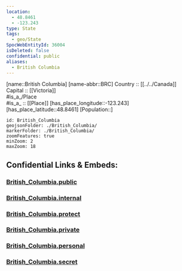 ```yaml
---
location:
  - 48.8461
  - -123.243
type: State
tags:
  - geo/State
SpocWebEntityId: 36004
isDeleted: false
confidential: public
aliases:
  - British Columbia
---
```

[name::British Columbia] 
[name-abbr::BRC] 
Country :: [[../../Canada]]  
Capital :: [[Victoria]]  
#is_a_/Place  
#is_a_ :: [[Place]] 
[has_place_longitude::-123.243] 
[has_place_latitude::48.8461] 
[Population::] 



```leaflet
id: British_Columbia
geojsonFolder: ./British_Columbia/
markerFolder: ./British_Columbia/
zoomFeatures: true 
minZoom: 2 
maxZoom: 18
```


## Confidential Links & Embeds: 

### [British_Columbia.public](/_public/\Earth\Continent\America~North\Canada\provinces~CanadaBritish_Columbia.public.md) 

### [British_Columbia.internal](/_internal/\Earth\Continent\America~North\Canada\provinces~CanadaBritish_Columbia.internal.md) 

### [British_Columbia.protect](/_protect/\Earth\Continent\America~North\Canada\provinces~CanadaBritish_Columbia.protect.md) 

### [British_Columbia.private](/_private/\Earth\Continent\America~North\Canada\provinces~CanadaBritish_Columbia.private.md) 

### [British_Columbia.personal](/_personal/\Earth\Continent\America~North\Canada\provinces~CanadaBritish_Columbia.personal.md) 

### [British_Columbia.secret](/_secret/\Earth\Continent\America~North\Canada\provinces~CanadaBritish_Columbia.secret.md)

